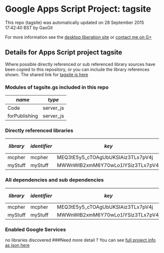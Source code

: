 # Google Apps Script Project: tagsite
This repo (tagsite) was automatically updated on 28 September 2015 17:42:40 BST by GasGit

For more information see the [desktop liberation site](http://ramblings.mcpher.com/Home/excelquirks/drivesdk/gettinggithubready "desktop liberation") or [contact me on G+](https://plus.google.com/+BruceMcpherson "Bruce McPherson - GDE")
## Details for Apps Script project tagsite
Where possible directly referenced or sub referenced library sources have been copied to this repository, or you can include the library references shown. 
The shared link for [tagsite is here](https://script.google.com/d/13JX0b5BbZmwFjx5qStQWnfi6InbO4tpPILepOJEtTwEwkKvtz4lpYEie/edit?usp=sharing "open in the GAS IDE")

### Modules of tagsite.gs included in this repo
*name*|*type*
--- | --- 
Code| server_js
forPublishing| server_js
### Directly referenced libraries
*library*|*identifier*|*key*|*version*|*dev mode*|*source*|
--- | --- | --- | --- | --- | --- 
mcpher| mcpher|MEQ3tE5y5_cTOAgUbUKSIAiz3TLx7pV4j|65|no|[here](libraries/mcpher "library source")
myStuff| myStuff|MWWnWIB2xmM6Y70wLo1lYSiz3TLx7pV4j|12|yes|no
### All dependencies and sub dependencies
*library*|*identifier*|*key*|*version*|*dev mode*|*source*|
--- | --- | --- | --- | --- | --- 
mcpher| mcpher|MEQ3tE5y5_cTOAgUbUKSIAiz3TLx7pV4j|65|no|[here](libraries/mcpher "library source")
myStuff| myStuff|MWWnWIB2xmM6Y70wLo1lYSiz3TLx7pV4j|12|yes|no
### Enabled Google Services
no libraries discovered
###Need more detail ?
You can see [full project info as json here](info.json)
